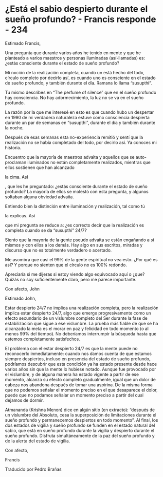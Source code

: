 # ¿Está el sabio despierto durante el sueño profundo? - Francis responde - 234

Estimado Francis,

Una pregunta que durante varios a&ntilde;os he tenido en mente y que he planteado a varios maestros y personas iluminadas (as&iacute;-llamadas) es: &iquest;est&aacute;s consciente durante el estado de sue&ntilde;o profundo?

Mi noci&oacute;n de la realizaci&oacute;n completa, cuando un est&aacute; hecho del todo, c&iacute;rculo completo por decirlo as&iacute;, es cuando uno es consciente en el estado de sue&ntilde;o profundo, y tambi&eacute;n durante el d&iacute;a. Ramana lo llama &ldquo;susupthi&rdquo;.

Tu mismo describes en &ldquo;The perfume of silence&rdquo; que en el sue&ntilde;o profundo hay consciencia. No hay adormecimiento, la luz no se va en el sue&ntilde;o profundo.

La raz&oacute;n por la que me interes&eacute; en esto es que cuando hubo un despertar en 1990 de mi verdadera naturaleza estuve como consciencia despierta durante un par de semanas en &ldquo;susupthi&rdquo;, durante el d&iacute;a y tambi&eacute;n durante la noche.

Despu&eacute;s de esas semanas esta no-experiencia remiti&oacute; y sent&iacute; que la realizaci&oacute;n no se hab&iacute;a completado del todo, por decirlo as&iacute;. Ya conoces mi historia.

Encuentro que la mayor&iacute;a de maestros advaita y aquellos que se auto-proclaman iluminados no est&aacute;n completamente realizados, mientras que ellos sostienen que han alcanzado 

la cima. As&iacute;

, que les he preguntado: &iquest;est&aacute;s consciente durante el estado de sue&ntilde;o profundo? La mayor&iacute;a de ellos se molest&oacute; con esta pregunta, y algunos soltaban alguna obviedad advaita.

Entiendo bien la distinci&oacute;n entre iluminaci&oacute;n y realizaci&oacute;n, tal como t&uacute; 

la explicas. As&iacute;

 que mi pregunta se reduce a: &iquest;es correcto decir que la realizaci&oacute;n es completa cuando se da &ldquo;susupthi&rdquo; 24/7?

Siento que la mayor&iacute;a de la gente pseudo advaita se est&aacute;n enga&ntilde;ando a si mismos y con ellos a los dem&aacute;s. Hay algo en sus escritos, miradas y discurso que no es totalmente verdadero o acertado.

Me asombra que casi el 99% de la gente espiritual no vea esto. &iquest;Por qu&eacute; es as&iacute;? Y porque no sienten que el c&iacute;rculo no es 100% redondo.

Apreciar&iacute;a si me dijeras si estoy viendo algo equivocado aqu&iacute; o &iquest;que? Quiz&aacute;s no soy suficientemente claro, pero me parece importante.

Con afecto, John

Estimado John, 

Estar despierto 24/7 no implica una realizaci&oacute;n completa, pero la realizaci&oacute;n implica estar despierto 24/7, algo que emerge progresivamente como un efecto secundario de un vislumbre completo del Ser durante la fase de estabilizaci&oacute;n que sigue a ese vislumbre. La prueba m&aacute;s fiable de que se ha alcanzado la meta es el morar en paz y felicidad en todo momento (o al menos 99% del tiempo). No deber&iacute;amos interrumpir la b&uacute;squeda hasta que estemos completamente satisfechos.

El problema con el estar despierto 24/7 es que la mente puede no reconocerlo inmediatamente: cuando nos damos cuenta de que estamos siempre despiertos, incluso en presencia del estado de sue&ntilde;o profundo, podr&iacute;amos descubr&iacute;r que esta condici&oacute;n ya ha estado presente desde hace varios a&ntilde;os sin que la mente lo hubiese notado. Aunque fue provocado por el vislumbre, y de alguna manera ha estado vigente a partir de ese momento, alcanza su efecto completo gradualmente, igual que un dolor de cabeza nos abandona despu&eacute;s de tomar una aspirina. De la misma forma que no podemos se&ntilde;alar el momento preciso en el que desaparece el dolor, puede que no podamos se&ntilde;alar un momento preciso a partir del cual dejamos de dormir.

Atmananda (Krishna Menon) dice en alg&uacute;n sitio (en extracto): &ldquo;despu&eacute;s de un vislumbre del Absoluto, cesa la superposici&oacute;n de limitaciones durante el sue&ntilde;o profundo y permanecemos despiertos en todo momento&rdquo;. Al final, los dos estados de vigilia y sue&ntilde;o profundo se funden en el estado natural del sabio, que est&aacute; en sue&ntilde;o profundo durante la vigilia y despierto durante el sue&ntilde;o profundo. Disfruta simult&aacute;neamente de la paz del sue&ntilde;o profundo y de la alerta del estado de vigilia.

Con afecto,

Francis

Traducido por Pedro Bra&ntilde;as

